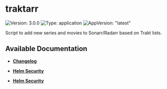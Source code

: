 # traktarr

![Version: 3.0.0](https://img.shields.io/badge/Version-3.0.0-informational?style=flat-square) ![Type: application](https://img.shields.io/badge/Type-application-informational?style=flat-square) ![AppVersion: "latest"](https://img.shields.io/badge/AppVersion-"latest"-informational?style=flat-square)

Script to add new series and movies to Sonarr/Radarr based on Trakt lists.

## Available Documentation

- [**Changelog**](CHANGELOG)

- [**Helm Security**](container-security)

- [**Helm Security**](helm-security)

